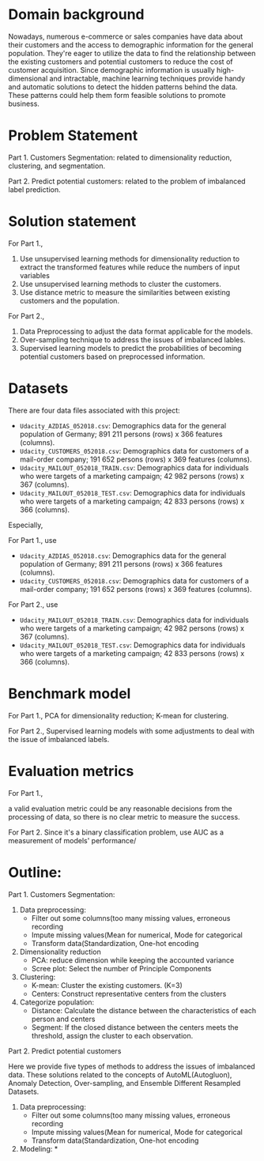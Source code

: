 # Domain background

Nowadays, numerous e-commerce or sales companies have data about their customers and the access to demographic information for the general population. They're eager to utilize the data to find the relationship between the existing customers and potential customers to reduce the cost of customer acquisition. Since demographic information is usually high-dimensional and intractable, machine learning techniques provide handy and automatic solutions 
to detect the hidden patterns behind the data. These patterns could help them form feasible solutions to promote business.

# Problem Statement

Part 1. Customers Segmentation: related to dimensionality reduction, clustering, and segmentation.

Part 2. Predict potential customers: related to the problem of imbalanced label prediction.

# Solution statement

For Part 1.,
1. Use unsupervised learning methods for dimensionality reduction to extract the transformed features while reduce the numbers of input variables 
2. Use unsupervised learning methods to cluster the customers.
3. Use distance metric to measure the similarities between existing customers and the population.

For Part 2., 
1. Data Preprocessing to adjust the data format applicable for the models.
2. Over-sampling technique to address the issues of imbalanced lables.
3. Supervised learning models to predict the probabilities of becoming potential customers based on preprocessed information.

# Datasets

There are four data files associated with this project:

- `Udacity_AZDIAS_052018.csv`: Demographics data for the general population of Germany; 891 211 persons (rows) x 366 features (columns).
- `Udacity_CUSTOMERS_052018.csv`: Demographics data for customers of a mail-order company; 191 652 persons (rows) x 369 features (columns).
- `Udacity_MAILOUT_052018_TRAIN.csv`: Demographics data for individuals who were targets of a marketing campaign; 42 982 persons (rows) x 367 (columns).
- `Udacity_MAILOUT_052018_TEST.csv`: Demographics data for individuals who were targets of a marketing campaign; 42 833 persons (rows) x 366 (columns).

Especially,

For Part 1., use
- `Udacity_AZDIAS_052018.csv`: Demographics data for the general population of Germany; 891 211 persons (rows) x 366 features (columns).
- `Udacity_CUSTOMERS_052018.csv`: Demographics data for customers of a mail-order company; 191 652 persons (rows) x 369 features (columns).

For Part 2., use
- `Udacity_MAILOUT_052018_TRAIN.csv`: Demographics data for individuals who were targets of a marketing campaign; 42 982 persons (rows) x 367 (columns).
- `Udacity_MAILOUT_052018_TEST.csv`: Demographics data for individuals who were targets of a marketing campaign; 42 833 persons (rows) x 366 (columns).

# Benchmark model

For Part 1., PCA for dimensionality reduction; K-mean for clustering.

For Part 2., Supervised learning models with some adjustments to deal with the issue of imbalanced labels.

# Evaluation metrics

For Part 1.,

a valid evaluation metric could be any reasonable decisions from the processing of data, so there is no clear metric to measure the success.

For Part 2. Since it's a binary classification problem, use AUC as a measurement of models' performance/

# Outline:

Part 1. Customers Segmentation:

1. Data preprocessing: 
    * Filter out some columns(too many missing values, erroneous recording
    * Impute missing values(Mean for numerical, Mode for categorical
    * Transform data(Standardization, One-hot encoding
2. Dimensionality reduction
    * PCA: reduce dimension while keeping the accounted variance
    * Scree plot: Select the number of Principle Components
3. Clustering:
    * K-mean: Cluster the existing customers. (K=3)
    * Centers: Construct representative centers from the clusters
4. Categorize population:
    * Distance: Calculate the distance between the characteristics of each person and centers
    * Segment: If the closed distance between the centers meets the threshold, assign the cluster to each observation.

Part 2. Predict potential customers

Here we provide five types of methods to address the issues of imbalanced data.
These solutions related to the concepts of AutoML(Autogluon), Anomaly Detection, Over-sampling, and Ensemble Different Resampled Datasets.

1. Data preprocessing: 
    * Filter out some columns(too many missing values, erroneous recording
    * Impute missing values(Mean for numerical, Mode for categorical
    * Transform data(Standardization, One-hot encoding
2. Modeling:
    * 

